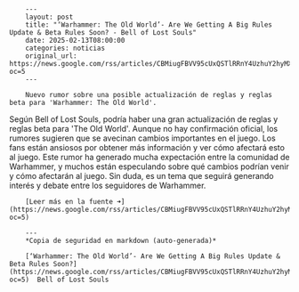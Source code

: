         ---
        layout: post
        title: "‘Warhammer: The Old World’- Are We Getting A Big Rules Update & Beta Rules Soon? - Bell of Lost Souls"
        date: 2025-02-13T08:00:00
        categories: noticias
        original_url: https://news.google.com/rss/articles/CBMiugFBVV95cUxQSTlRRnY4UzhuY2hyMXNNTFBsOU81Y0dwa19SQjNyQUUtaUJRN1VLVVVOeW5zX3BsQWJPbjdrVnZMbXNkcjhEeDlIbHFwck5OaEpTLU9ZMXVtdmVCWWFabDlNY0JjdExfVm16ell0ZWJTMG0zbTFKTW1yd1d3OTFCUmhLZUFrbHUwWGxrLWFqM2RxcldBRnlkNi1DVkNUMzVVSHlDZkladTVkWHFUU1FMUDYxZmFVbjlpVWc?oc=5
        ---

        Nuevo rumor sobre una posible actualización de reglas y reglas beta para 'Warhammer: The Old World'.
Según Bell of Lost Souls, podría haber una gran actualización de reglas y reglas beta para 'The Old World'. Aunque no hay confirmación oficial, los rumores sugieren que se avecinan cambios importantes en el juego. Los fans están ansiosos por obtener más información y ver cómo afectará esto al juego. Este rumor ha generado mucha expectación entre la comunidad de Warhammer, y muchos están especulando sobre qué cambios podrían venir y cómo afectarán al juego. Sin duda, es un tema que seguirá generando interés y debate entre los seguidores de Warhammer.

        [Leer más en la fuente ➜](https://news.google.com/rss/articles/CBMiugFBVV95cUxQSTlRRnY4UzhuY2hyMXNNTFBsOU81Y0dwa19SQjNyQUUtaUJRN1VLVVVOeW5zX3BsQWJPbjdrVnZMbXNkcjhEeDlIbHFwck5OaEpTLU9ZMXVtdmVCWWFabDlNY0JjdExfVm16ell0ZWJTMG0zbTFKTW1yd1d3OTFCUmhLZUFrbHUwWGxrLWFqM2RxcldBRnlkNi1DVkNUMzVVSHlDZkladTVkWHFUU1FMUDYxZmFVbjlpVWc?oc=5)

        ---
        *Copia de seguridad en markdown (auto-generada)*

        [‘Warhammer: The Old World’- Are We Getting A Big Rules Update & Beta Rules Soon?](https://news.google.com/rss/articles/CBMiugFBVV95cUxQSTlRRnY4UzhuY2hyMXNNTFBsOU81Y0dwa19SQjNyQUUtaUJRN1VLVVVOeW5zX3BsQWJPbjdrVnZMbXNkcjhEeDlIbHFwck5OaEpTLU9ZMXVtdmVCWWFabDlNY0JjdExfVm16ell0ZWJTMG0zbTFKTW1yd1d3OTFCUmhLZUFrbHUwWGxrLWFqM2RxcldBRnlkNi1DVkNUMzVVSHlDZkladTVkWHFUU1FMUDYxZmFVbjlpVWc?oc=5)  Bell of Lost Souls
